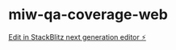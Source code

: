 # miw-qa-coverage-web

[Edit in StackBlitz next generation editor ⚡️](https://stackblitz.com/~/github.com/musubidashi/miw-qa-coverage-web)